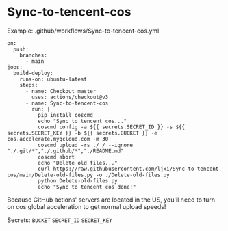 # Sync-to-tencent-cos

Example:
.github/workflows/Sync-to-tencent-cos.yml
```
on:
  push:
    branches:
      - main
jobs:
  build-deploy:
    runs-on: ubuntu-latest
    steps:
      - name: Checkout master
        uses: actions/checkout@v3
      - name: Sync-to-tencent-cos
        run: |
          pip install coscmd
          echo "Sync to tencent cos..."
          coscmd config -a ${{ secrets.SECRET_ID }} -s ${{ secrets.SECRET_KEY }} -b ${{ secrets.BUCKET }} -e cos.accelerate.myqcloud.com -m 30
          coscmd upload -rs ./ / --ignore "./.git/*","./.github/*","./README.md"
          coscmd abort
          echo "Delete old files..."
          curl https://raw.githubusercontent.com/ljxi/Sync-to-tencent-cos/main/Delete-old-files.py -o ./Delete-old-files.py
          python Delete-old-files.py
          echo "Sync to tencent cos done!"

```
Because GitHub actions' servers are located in the US, you'll need to turn on cos global acceleration to get normal upload speeds!

Secrets:
`BUCKET`
`SECRET_ID`
`SECRET_KEY`
